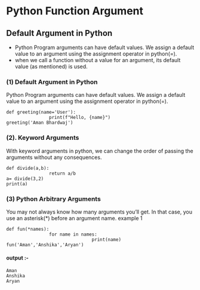 # Python Function Argument

## Default Argument in Python
* Python Program arguments can have default values. We assign a default value to an argument using the assignment operator in python(=). 
* when we call a function without a value for an argument, its default value (as mentioned) is used.

### (1) Default Argument in Python

Python Program arguments can have default values. We assign a default value to an argument using the assignment operator in python(=).
```
def greeting(name='User'):
                print(f"Hello, {name}")
greeting('Aman Bhardwaj')
```
### (2).  Keyword Arguments

With keyword arguments in python, we can change the order of passing the arguments without any consequences. 

```
def divide(a,b):
                return a/b
a= divide(3,2)
print(a)

```
### (3) Python Arbitrary Arguments

You may not always know how many arguments you’ll get. In that case, you use an asterisk(*) before an argument name.
example 1

```
def fun(*names):
                for name in names:
                                print(name)
fun('Aman','Anshika','Aryan')  
```
#### output :- 
```
Aman
Anshika
Aryan
```

